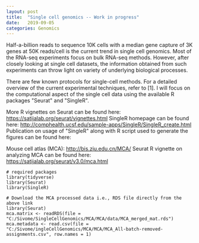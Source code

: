 ```yaml
---
layout: post
title:  "Single cell genomics -- Work in progress"
date:   2019-09-05
categories: Genomics
---
```


Half-a-billion reads to sequence 10K cells with a median gene capture of 3K genes at 50K reads/cell is the current trend in single cell genomics. Most of the RNA-seq experiments focus on bulk RNA-seq methods. However, after closely looking at single cell datasets, the information obtained from such experiments can throw light on variety of underlying biological processes.

There are few known protocols for single-cell methods. For a detailed overview of the current experimental techniques, refer to [1]. I will focus on the computational aspect of the single cell data using the available R packages "Seurat" and "SingleR".

More R vignettes on Seurat can be found here: https://satijalab.org/seurat/vignettes.html
SingleR homepage can be found here: http://comphealth.ucsf.edu/sample-apps/SingleR/SingleR_create.html
Publication on usage of "SingleR" along with R script used to generate the figures can be found here: 

Mouse cell atlas (MCA): http://bis.zju.edu.cn/MCA/
Seurat R vignette on analyzing MCA can be found here: https://satijalab.org/seurat/v3.0/mca.html


```{r}
# required packages
library(tidyverse)
library(Seurat)
library(SingleR)

# Download the MCA processed data i.e., RDS file directly from the above link
library(Seurat)
mca.matrix <- readRDS(file = "C:/Sivome/SingleCellGenomics/MCA/MCA/data/MCA_merged_mat.rds")
mca.metadata <- read.csv(file = "C:/Sivome/ingleCellGenomics/MCA/MCA/MCA_All-batch-removed-assignments.csv", row.names = 1)
```
